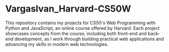 # VargasIvan_Harvard-CS50W
This repository contains my projects for CS50's Web Programming with Python and JavaScript, an online course offered by Harvard. Each project showcases concepts from the course, including both front-end and back-end development, as I work through building practical web applications and advancing my skills in modern web technologies.
